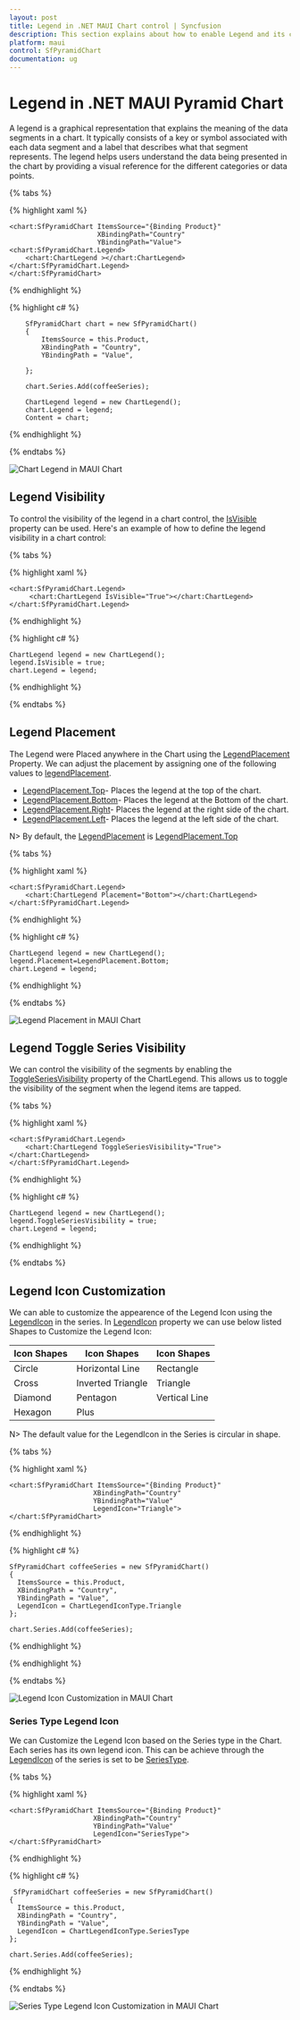 ```yaml
---
layout: post
title: Legend in .NET MAUI Chart control | Syncfusion
description: This section explains about how to enable Legend and its customization in Syncfusion .NET MAUI Chart (SfPyramidChart) control.
platform: maui
control: SfPyramidChart
documentation: ug
---
```


# Legend in .NET MAUI Pyramid Chart

A legend is a graphical representation that explains the meaning of the  data segments in a chart. It typically consists of a key or symbol associated with each data segment and a label that describes what that segment represents. The legend helps users understand the data being presented in the chart by providing a visual reference for the different categories or data points.

{% tabs %}

{% highlight xaml %}

    <chart:SfPyramidChart ItemsSource="{Binding Product}"
                          XBindingPath="Country"
                          YBindingPath="Value">
    <chart:SfPyramidChart.Legend>
        <chart:ChartLegend ></chart:ChartLegend>
    </chart:SfPyramidChart.Legend>
    </chart:SfPyramidChart>
    

{% endhighlight %}

{% highlight c# %}

        SfPyramidChart chart = new SfPyramidChart()
        {
            ItemsSource = this.Product,
            XBindingPath = "Country",
            YBindingPath = "Value",
            
        };

        chart.Series.Add(coffeeSeries);

        ChartLegend legend = new ChartLegend();
        chart.Legend = legend;
        Content = chart;


{% endhighlight %}

{% endtabs %}


![Chart Legend in MAUI Chart](Legend_images/maui_pyramidchart_enable_Legend.png)


## Legend Visibility

To control the visibility of the legend in a chart control, the [IsVisible]() property can be used. Here's an example of how to define the legend visibility in a chart control:


{% tabs %}

{% highlight xaml %}

    <chart:SfPyramidChart.Legend>
         <chart:ChartLegend IsVisible="True"></chart:ChartLegend>
    </chart:SfPyramidChart.Legend>
   

{% endhighlight %}

{% highlight c# %}
 
    ChartLegend legend = new ChartLegend();
    legend.IsVisible = true;
    chart.Legend = legend;

{% endhighlight %}

{% endtabs %}

## Legend Placement

The Legend were Placed anywhere in the Chart using the [LegendPlacement]() Property.
We can adjust the placement by assigning one of the following values to [legendPlacement]().

* [LegendPlacement.Top]()- Places the legend at the top of the chart.
* [LegendPlacement.Bottom]()- Places the legend at the Bottom of the chart.
* [LegendPlacement.Right]()- Places the legend at the right side of the chart.
* [LegendPlacement.Left]()- Places the legend at the left side of the chart.

N> By default, the [LegendPlacement]() is [LegendPlacement.Top]()

{% tabs %}

{% highlight xaml %}

    <chart:SfPyramidChart.Legend>
        <chart:ChartLegend Placement="Bottom"></chart:ChartLegend>
    </chart:SfPyramidChart.Legend>
   

{% endhighlight %}

{% highlight c# %}
    
    ChartLegend legend = new ChartLegend();
    legend.Placement=LegendPlacement.Bottom;
    chart.Legend = legend;

{% endhighlight %}

{% endtabs %}

![Legend Placement in MAUI Chart](Legend_images/maui_pyramidchart_placement.png)

## Legend Toggle Series Visibility

We can control the visibility of the segments by enabling the [ToggleSeriesVisibility]() property of the ChartLegend. This allows us to toggle the visibility of the segment when the legend items are tapped.

{% tabs %}

{% highlight xaml %}

    <chart:SfPyramidChart.Legend>
        <chart:ChartLegend ToggleSeriesVisibility="True"></chart:ChartLegend>
    </chart:SfPyramidChart.Legend>

{% endhighlight %}

{% highlight c# %}
 
    ChartLegend legend = new ChartLegend();
    legend.ToggleSeriesVisibility = true;
    chart.Legend = legend;

{% endhighlight %}

{% endtabs %}


## Legend Icon Customization

We can able to customize the appearence of the Legend Icon using the [LegendIcon]() in the series.
In [LegendIcon]() property we can use below listed Shapes to Customize the Legend Icon:

| Icon Shapes | Icon Shapes       | Icon Shapes   |
| --------    | --------          | --------      |
| Circle      | Horizontal Line   | Rectangle     |
| Cross       | Inverted Triangle | Triangle      |
| Diamond     | Pentagon          | Vertical Line |
| Hexagon     | Plus              |        |


N> The default value for the LegendIcon in the Series is circular in shape.


{% tabs %}

{% highlight xaml %}

    <chart:SfPyramidChart ItemsSource="{Binding Product}"
                         XBindingPath="Country"
                         YBindingPath="Value"
                         LegendIcon="Triangle">                      
    </chart:SfPyramidChart>

{% endhighlight %}

{% highlight c# %}
 
    SfPyramidChart coffeeSeries = new SfPyramidChart()
    {
      ItemsSource = this.Product,
      XBindingPath = "Country",
      YBindingPath = "Value",
      LegendIcon = ChartLegendIconType.Triangle
    };

    chart.Series.Add(coffeeSeries);

{% endhighlight %}

{% endhighlight %}

{% endtabs %}

![Legend Icon Customization in MAUI Chart](Legend_images/maui_pyramidchart_Icon.png)

### Series Type Legend Icon

We can Customize the Legend Icon based on the Series type in the Chart.
Each series  has its own legend icon. This can be achieve through the [LegendIcon]() of the series is set to be [SeriesType]().


{% tabs %}

{% highlight xaml %}

    <chart:SfPyramidChart ItemsSource="{Binding Product}"
                         XBindingPath="Country"
                         YBindingPath="Value"
                         LegendIcon="SeriesType">                      
    </chart:SfPyramidChart>

   
{% endhighlight %}

{% highlight c# %}
 
     SfPyramidChart coffeeSeries = new SfPyramidChart()
    {
      ItemsSource = this.Product,
      XBindingPath = "Country",
      YBindingPath = "Value",
      LegendIcon = ChartLegendIconType.SeriesType
    };

    chart.Series.Add(coffeeSeries);

{% endhighlight %}

{% endtabs %}

![Series Type Legend Icon Customization in MAUI Chart](Legend_images/maui_pyramidchart_Icon_SeriesType.png)